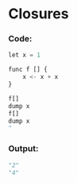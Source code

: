 # Closures

### Code:

```python
let x = 1

func f [] {
    x <- x + x
}

f[]
dump x
f[]
dump x
"
```

### Output:

```python
"2"
"4"
```